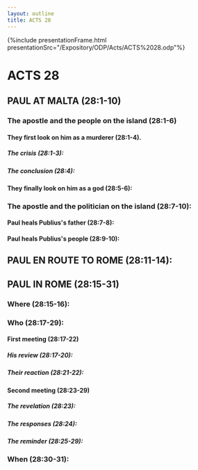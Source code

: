 ```yaml
---
layout: outline
title: ACTS 28
---
```

{%include presentationFrame.html presentationSrc="/Expository/ODP/Acts/ACTS%2028.odp"%}

# ACTS 28 
## PAUL AT MALTA (28:1-10) 
###  The apostle and the people on the island (28:1-6) 
####  They first look on him as a murderer (28:1-4). 
#####  The crisis (28:1-3): 
#####  The conclusion (28:4): 
####  They finally look on him as a god (28:5-6): 
###  The apostle and the politician on the island (28:7-10): 
####  Paul heals Publius\'s father (28:7-8): 
####  Paul heals Publius\'s people (28:9-10): 
## PAUL EN ROUTE TO ROME (28:11-14): 
## PAUL IN ROME (28:15-31) 
###  Where (28:15-16): 
###  Who (28:17-29): 
####  First meeting (28:17-22) 
#####  His review (28:17-20): 
#####  Their reaction (28:21-22): 
####  Second meeting (28:23-29) 
#####  The revelation (28:23): 
#####  The responses (28:24): 
#####  The reminder (28:25-29): 
###  When (28:30-31): 
